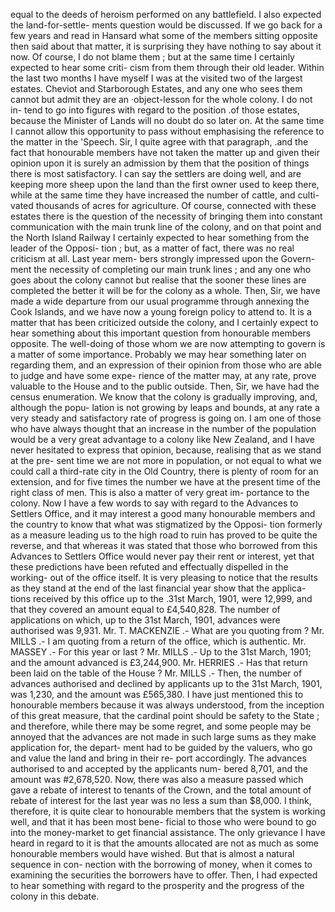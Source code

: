 equal to the deeds of heroism performed on any battlefield. I also expected the land-for-settle- ments question would be discussed. If we go back for a few years and read in Hansard what some of the members sitting opposite then said about that matter, it is surprising they have nothing to say about it now. Of course, I do not blame them ; but at the same time I certainly expected to hear some criti- cism from them through their old leader. Within the last two months I have myself I was at the visited two of the largest estates. Cheviot and Starborough Estates, and any one who sees them cannot but admit they are an ·object-lesson for the whole colony. I do not in- tend to go into figures with regard to the position .of those estates, because the Minister of Lands will no doubt do so later on. At the same time I cannot allow this opportunity to pass without emphasising the reference to the matter in the 'Speech. Sir, I quite agree with that paragraph, .and the fact that honourable members have not taken the matter up and given their opinion upon it is surely an admission by them that the position of things there is most satisfactory. I can say the settlers are doing well, and are keeping more sheep upon the land than the first owner used to keep there, while at the same time they have increased the number of cattle, and culti- vated thousands of acres for agriculture. Of course, connected with these estates there is the question of the necessity of bringing them into constant communication with the main trunk line of the colony, and on that point and the North Island Railway I certainly expected to hear something from the leader of the Opposi- tion ; but, as a matter of fact, there was no real criticism at all. Last year mem- bers strongly impressed upon the Govern- ment the necessity of completing our main trunk lines ; and any one who goes about the colony cannot but realise that the sooner these lines are completed the better it will be for the colony as a whole. Then, Sir, we have made a wide departure from our usual programme through annexing the Cook Islands, and we have now a young foreign policy to attend to. It is a matter that has been criticized outside the colony, and I certainly expect to hear something about this important question from honourable members opposite. The well-doing of those whom we are now attempting to govern is a matter of some importance. Probably we may hear something later on regarding them, and an expression of their opinion from those who are able to judge and have some expe- rience of the matter may, at any rate, prove valuable to the House and to the public outside. Then, Sir, we have had the census enumeration. We know that the colony is gradually improving, and, although the popu- lation is not growing by leaps and bounds, at any rate a very steady and satisfactory rate of progress is going on. I am one of those who have always thought that an increase in the number of the population would be a very great advantage to a colony like New Zealand, and I have never hesitated to express that opinion, because, realising that as we stand at the pre- sent time we are not more in population, or not equal to what we could call a third-rate city in the Old Country, there is plenty of room for an extension, and for five times the number we have at the present time of the right class of men. This is also a matter of very great im- portance to the colony. Now I have a few words to say with regard to the Advances to Settlers Office, and it may interest a good many honourable members and the country to know that what was stigmatized by the Opposi- tion formerly as a measure leading us to the high road to ruin has proved to be quite the reverse, and that whereas it was stated that those who borrowed from this Advances to Settlers Office would never pay their rent or interest, yet that these predictions have been refuted and effectually dispelled in the working- out of the office itself. It is very pleasing to notice that the results as they stand at the end of the last financial year show that the applica- tions received by this office up to the .31st March, 1901, were 12,999, and that they covered an amount equal to £4,540,828. The number of applications on which, up to the 31st March, 1901, advances were authorised was 9,931. Mr. T. MACKENZIE .- What are you quoting from ? Mr. MILLS .- I am quoting from a return of the office, which is authentic. Mr. MASSEY .- For this year or last ? Mr. MILLS .- Up to the 31st March, 1901; and the amount advanced is £3,244,900. Mr. HERRIES .- Has that return been laid on the table of the House ? Mr. MILLS .- Then, the number of advances authorised and declined by applicants up to the 31st March, 1901, was 1,230, and the amount was £565,380. I have just mentioned this to honourable members because it was always understood, from the inception of this great measure, that the cardinal point should be safety to the State ; and therefore, while there may be some regret, and some people may be annoyed that the advances are not made in such large sums as they make application for, the depart- ment had to be guided by the valuers, who go and value the land and bring in their re- port accordingly. The advances authorised to and accepted by the applicants num- bered 8,701, and the amount was #2,678,520. Now, there was also a measure passed which gave a rebate of interest to tenants of the Crown, and the total amount of rebate of interest for the last year was no less a sum than $8,000. I think, therefore, it is quite clear to honourable members that the system is working well, and that it has been most bene- ficial to those who were bound to go into the money-market to get financial assistance. The only grievance I have heard in regard to it is that the amounts allocated are not as much as some honourable members would have wished. But that is almost a natural sequence in con- nection with the borrowing of money, when it comes to examining the securities the borrowers have to offer. Then, I had expected to hear something with regard to the prosperity and the progress of the colony in this debate. 